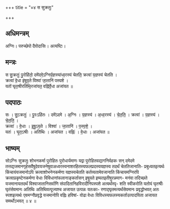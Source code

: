 +++
title = "०४ स सुक्रतुः"

+++
## अधिमन्त्रम्
अग्निः। परुच्छेपो दैवोदासिः। अत्यष्टिः।

## मन्त्रः
स सु॒क्रतुः॑ पु॒रोहि॑तो॒ दमे॑दमे॒ऽग्निर्य॒ज्ञस्या॑ध्व॒रस्य॑ चेतति॒ क्रत्वा॑ य॒ज्ञस्य॑ चेतति ।  
क्रत्वा॑ वे॒धा इ॑षूय॒ते विश्वा॑ जा॒तानि॑ पस्पशे ।  
यतो॑ घृत॒श्रीरति॑थि॒रजा॑यत॒ वह्नि॑र्वे॒धा अजा॑यत ॥

## पदपाठः
सः । सु॒ऽक्रतुः॑ । पु॒रःऽहि॑तः । दमे॑ऽदमे । अ॒ग्निः । य॒ज्ञस्य॑ । अ॒ध्व॒रस्य॑ । चे॒त॒ति॒ । क्रत्वा॑ । य॒ज्ञस्य॑ । चे॒त॒ति॒ ।  
क्रत्वा॑ । वे॒धाः । इ॒षु॒ऽय॒ते । विश्वा॑ । जा॒तानि॑ । प॒स्प॒शे॒ ।  
यतः॑ । घृ॒त॒ऽश्रीः । अति॑थिः । अजा॑यत । वह्निः॑ । वे॒धाः । अजा॑यत ॥

## भाष्यम्
सोऽग्निः सुक्रतुः शोभनकर्मा पुरोहितः पुरोधार्यमाणः यद्वा पुरोहितवद्यागनिर्वहकः सन् दमेदमे तत्तद्यजमानगृहेसर्वेषुदेवयजनेषुवाअध्वरस्यनाशरहितस्यफलप्रदस्ययज्ञस्य तदर्थं चेततिजानाति- प्रबुध्यतइत्यर्थः किंचायंयजमानोऽपि क्रत्वाशोभनेनकर्मणा यज्ञस्यचेतति कर्तव्यतामेवजानाति किंचायमग्निरपि क्रत्वाप्रकृष्टेनकर्मणा वेधाः विविधानांफलानाङ्कर्तासन् इषूयते इष्यतइतीषुरन्नमाग- मनंवा तदिच्छते यजमानायतदर्थं विश्वाजातानिसर्वाणि संपादितानिहविरादीनिपस्पशे अत्यर्थंस्पृ- शति स्वीकरोति यतोयं घृतश्रीः घृतंसेवमानः अतिथिः अतिथिवत्पूज्यश्च अजायत उत्पन्नः यतःका- रणाद्घृतमत्यर्थंसेवमानः प्रवृद्धोभवत् अतः स्पशइत्यर्थः एवमग्नौप्रवृद्धे यजमानोपि वह्निः हविषां- वोढा वेधाः विविधस्यफलस्यकर्ताउत्पादयिता अजायत समर्थोऽभवत् ॥ ४ ॥